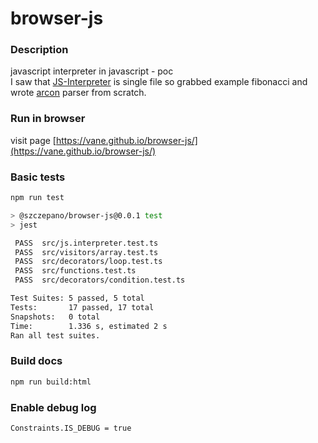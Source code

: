 # browser-js

### Description
javascript interpreter in javascript - poc  
I saw that [JS-Interpreter](https://github.com/NeilFraser/JS-Interpreter) is single file so grabbed example fibonacci 
and wrote [arcon](https://github.com/acornjs/acorn) parser from scratch.

### Run in browser
visit page [https://vane.github.io/browser-js/](https://vane.github.io/browser-js/)

### Basic tests
```bash
npm run test

> @szczepano/browser-js@0.0.1 test
> jest

 PASS  src/js.interpreter.test.ts
 PASS  src/visitors/array.test.ts
 PASS  src/decorators/loop.test.ts
 PASS  src/functions.test.ts
 PASS  src/decorators/condition.test.ts

Test Suites: 5 passed, 5 total
Tests:       17 passed, 17 total
Snapshots:   0 total
Time:        1.336 s, estimated 2 s
Ran all test suites.
```

### Build docs
```bash
npm run build:html
``` 

### Enable debug log
```bash
Constraints.IS_DEBUG = true
```
